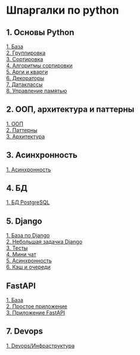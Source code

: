 # Шпаргалки по python

## 1. Основы Python

[1. База](base/base.md)\
[2. Группировка](base/groups.md)\
[3. Сортировка](base/sorters.md)\
[4. Алгоритмы сортировки](base/algoritms.md)\
[5. Арги и кварги](base/args_kwargs.md)\
[6. Декораторы](base/decorators.md)\
[7. Датаклассы](base/data_classes.md)\
[8. Управление памятью](base/memory.md)

## 2. ООП, архитектура и паттерны

[1. ООП](base/oop.md)\
[2. Паттерны](base/patterns.md)\
[3. Архитектура](base/architecture.md)

## 3. Асинхронность

[1. Асинхронность](base/async.md)

## 4. БД

[1. БД PostgreSQL](base/bd.md)

## 5. Django

[1. База по Django](django/django.md)\
[2. Небольшая задачка Django](django/bd.md)\
[3. Тесты](django/tests.md)\
[4. Мини чат](django/chat.md)\
[5. Асинхронность](django/async.md)\
[6. Кэш и очереди](django/caches_queues.md)

## FastAPI

[1. База](fastapi/base.md)\
[2. Простое приложение](fastapi/simple_app.md)\
[3. Приложение FastAPI](https://github.com/ee-crocush/simple_fast_api)

## 7. Devops

[1. Devops/Инфраструктура](base/devops.md)
